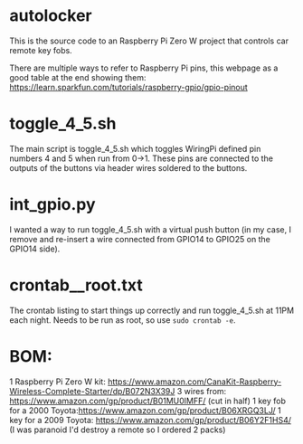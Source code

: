 # autolocker

This is the source code to an Raspberry Pi Zero W project that controls car remote key fobs.

There are multiple ways to refer to Raspberry Pi pins, this webpage as a good table at the
end showing them:
https://learn.sparkfun.com/tutorials/raspberry-gpio/gpio-pinout

# toggle_4_5.sh
The main script is toggle_4_5.sh which toggles WiringPi defined pin numbers 4 and 5 when run
from 0->1.  These pins are connected to the outputs of the buttons via header wires soldered to
the buttons.

# int_gpio.py
I wanted a way to run toggle_4_5.sh with a virtual push button (in my case, I remove and re-insert
a wire connected from GPIO14 to GPIO25 on the GPIO14 side).

# crontab__root.txt
The crontab listing to start things up correctly and run toggle_4_5.sh at 11PM each night.  Needs
to be run as root, so use `sudo crontab -e`.

# BOM:
1 Raspberry Pi Zero W kit: https://www.amazon.com/CanaKit-Raspberry-Wireless-Complete-Starter/dp/B072N3X39J
3 wires from: https://www.amazon.com/gp/product/B01MU0IMFF/
(cut in half)
1 key fob for a 2000 Toyota:https://www.amazon.com/gp/product/B06XRGQ3LJ/
1 key for a 2009 Toyota: https://www.amazon.com/gp/product/B06Y2F1HS4/
(I was paranoid I'd destroy a remote so I ordered 2 packs)
